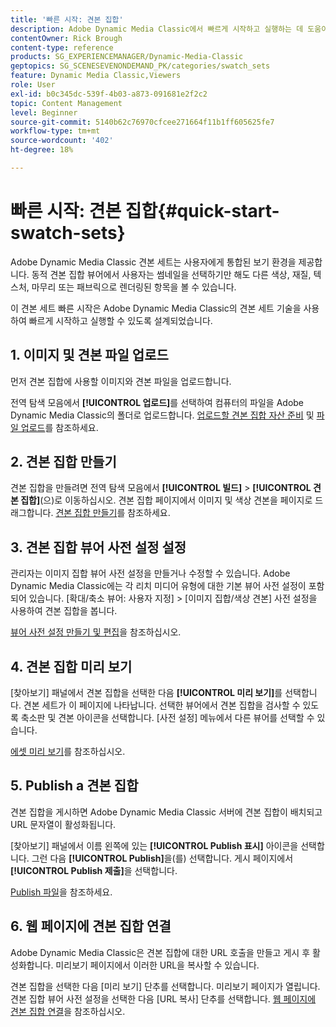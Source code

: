 ```yaml
---
title: '빠른 시작: 견본 집합'
description: Adobe Dynamic Media Classic에서 빠르게 시작하고 실행하는 데 도움이 되는 소개 및 빠른 견본 집합 시작.
contentOwner: Rick Brough
content-type: reference
products: SG_EXPERIENCEMANAGER/Dynamic-Media-Classic
geptopics: SG_SCENESEVENONDEMAND_PK/categories/swatch_sets
feature: Dynamic Media Classic,Viewers
role: User
exl-id: b0c345dc-539f-4b03-a873-091681e2f2c2
topic: Content Management
level: Beginner
source-git-commit: 5140b62c76970cfcee271664f11b1ff605625fe7
workflow-type: tm+mt
source-wordcount: '402'
ht-degree: 18%

---
```


# 빠른 시작: 견본 집합{#quick-start-swatch-sets}

Adobe Dynamic Media Classic 견본 세트는 사용자에게 통합된 보기 환경을 제공합니다. 동적 견본 집합 뷰어에서 사용자는 썸네일을 선택하기만 해도 다른 색상, 재질, 텍스처, 마무리 또는 패브릭으로 렌더링된 항목을 볼 수 있습니다.

이 견본 세트 빠른 시작은 Adobe Dynamic Media Classic의 견본 세트 기술을 사용하여 빠르게 시작하고 실행할 수 있도록 설계되었습니다.

## 1. 이미지 및 견본 파일 업로드

먼저 견본 집합에 사용할 이미지와 견본 파일을 업로드합니다.

전역 탐색 모음에서 **[!UICONTROL 업로드]**&#x200B;를 선택하여 컴퓨터의 파일을 Adobe Dynamic Media Classic의 폴더로 업로드합니다. [업로드할 견본 집합 자산 준비](preparing-swatch-set-assets-upload.md#preparing-swatch-set-assets-for-upload) 및 [파일 업로드](uploading-files.md#uploading-your-files)를 참조하세요.

## 2. 견본 집합 만들기

견본 집합을 만들려면 전역 탐색 모음에서 **[!UICONTROL 빌드]** > **[!UICONTROL 견본 집합]**(으)로 이동하십시오. 견본 집합 페이지에서 이미지 및 색상 견본을 페이지로 드래그합니다. [견본 집합 만들기](creating-swatch-set.md#creating-a-swatch-set)를 참조하세요.

## 3. 견본 집합 뷰어 사전 설정 설정

관리자는 이미지 집합 뷰어 사전 설정을 만들거나 수정할 수 있습니다. Adobe Dynamic Media Classic에는 각 리치 미디어 유형에 대한 기본 뷰어 사전 설정이 포함되어 있습니다. [확대/축소 뷰어: 사용자 지정] > [이미지 집합/색상 견본] 사전 설정을 사용하여 견본 집합을 봅니다.

[뷰어 사전 설정 만들기 및 편집](application-setup.md#adding-and-editing-viewer-presets)을 참조하십시오.

## 4. 견본 집합 미리 보기

[찾아보기] 패널에서 견본 집합을 선택한 다음 **[!UICONTROL 미리 보기]**&#x200B;를 선택합니다. 견본 세트가 이 페이지에 나타납니다. 선택한 뷰어에서 견본 집합을 검사할 수 있도록 축소판 및 견본 아이콘을 선택합니다. [사전 설정] 메뉴에서 다른 뷰어를 선택할 수 있습니다.

[에셋 미리 보기](previewing-asset.md#previewing-an-asset)를 참조하십시오.

## 5. Publish a 견본 집합

견본 집합을 게시하면 Adobe Dynamic Media Classic 서버에 견본 집합이 배치되고 URL 문자열이 활성화됩니다.

[찾아보기] 패널에서 이름 왼쪽에 있는 **[!UICONTROL Publish 표시]** 아이콘을 선택합니다. 그런 다음 **[!UICONTROL Publish]**&#x200B;을(를) 선택합니다. 게시 페이지에서 **[!UICONTROL Publish 제출]**&#x200B;을 선택합니다.

[Publish 파일](publishing-files.md#publishing-files)을 참조하세요.

## 6. 웹 페이지에 견본 집합 연결

Adobe Dynamic Media Classic은 견본 집합에 대한 URL 호출을 만들고 게시 후 활성화합니다. 미리보기 페이지에서 이러한 URL을 복사할 수 있습니다.

견본 집합을 선택한 다음 [미리 보기] 단추를 선택합니다. 미리보기 페이지가 열립니다. 견본 집합 뷰어 사전 설정을 선택한 다음 [URL 복사] 단추를 선택합니다. [웹 페이지에 견본 집합 연결](linking-swatch-set-web-page.md#linking-a-swatch-set-to-a-web-page)을 참조하십시오.
